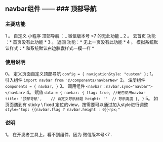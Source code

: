## navbar组件 —— ### 顶部导航
### 主要功能
1 。 自定义 小程序 顶部导航 ：_ 微信版本号 <7 的无此功能 _
2 。 去首页 功能 ：* 首页没有此功能 *
3 。 返回 功能：* 无上一页没有此功能 *
4 。 模拟系统默认样式：* 和系统默认右边胶囊样式一模一样 *
### 使用说明
0。 定义页面自定义顶部导航
`config = { navigationStyle: "custom" };`
1。 引入组件
`import navbar from '@/components/navbarNew'`
2。 注册组件
`components = {	navbar, }`
3。 调用组件
`<navbar :navbar.sync="navbar"></navbar>`
4。 赋值
`
data = {
		navbar: {
			flag: true, //是否使用navbar
      title: '顶部导航',	// 自定义导航标题
     	height: ''	// 导航高度
    },
}
`
5。 如页面遇到有 sticky \ fixed 定位的view，按需要可以通过加入style进行调整
`style="top: {{navbar.flag ? navbar.height : 0}}rpx;"`
### 说明
1。 在开发者工具上，看不到组件，因为 微信版本号<7 .
